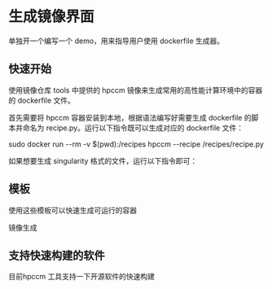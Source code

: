 # 生成镜像界面
单独开一个编写一个 demo，用来指导用户使用 dockerfile 生成器。

## 快速开始
使用镜像仓库 tools 中提供的 hpccm 镜像来生成常用的高性能计算环境中的容器的 dockerfile 文件。

首先需要将 hpccm 容器安装到本地，根据语法编写好需要生成 dockerfile 的脚本并命名为 recipe.py。运行以下指令既可以生成对应的 dockerfile 文件：

sudo docker run --rm -v $(pwd):/recipes hpccm --recipe /recipes/recipe.py

如果想要生成 singularity 格式的文件，运行以下指令即可：


## 模板
使用这些模板可以快速生成可运行的容器

镜像生成
## 支持快速构建的软件
目前hpccm 工具支持一下开源软件的快速构建

